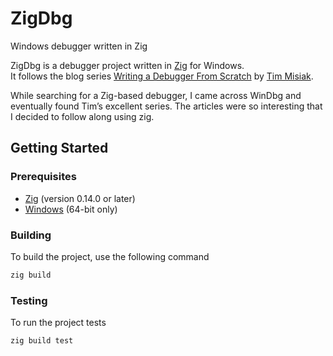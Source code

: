 # ZigDbg
Windows debugger written in Zig

ZigDbg is a debugger project written in [Zig](https://ziglang.org/) for Windows.  
It follows the blog series [Writing a Debugger From Scratch](https://www.timdbg.com/posts/writing-a-debugger-from-scratch-part-1/) by [Tim Misiak](https://github.com/timmisiak).

While searching for a Zig-based debugger, I came across WinDbg and eventually found Tim’s excellent series. The articles were so interesting that I decided to follow along using zig. 

## Getting Started

### Prerequisites

- [Zig](https://ziglang.org/) (version 0.14.0 or later)
- [Windows](https://www.microsoft.com/en-us/windows) (64-bit only)

### Building

To build the project, use the following command

```bash
zig build
```

### Testing

To run the project tests

```bash
zig build test
```
